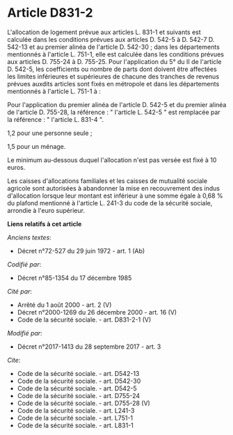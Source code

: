# Article D831-2

L'allocation de logement prévue aux articles L. 831-1 et suivants est calculée dans les conditions prévues aux articles D.
542-5 à D. 542-7 
D. 542-13 et au premier alinéa de l'article D. 542-30 ; dans les départements mentionnés à l'article L. 751-1, elle est
calculée dans les conditions prévues aux articles D. 755-24 à D. 755-25. Pour l'application du 5° du II de l'article D.
542-5, les coefficients ou nombre de parts dont doivent être affectées les limites inférieures et supérieures de chacune des
tranches de revenus prévues auxdits articles sont fixés en métropole et dans les départements mentionnés à l'article L. 751-1
à : 

Pour l'application du premier alinéa de l'article D. 542-5 et du premier alinéa de l'article D. 755-28, la référence : "
l'article L. 542-5 " est remplacée par la référence : " l'article L. 831-4 ". 

1,2 pour une personne seule ; 

1,5 pour un ménage. 

Le minimum au-dessous duquel l'allocation n'est pas versée est fixé à 10 euros. 

Les caisses d'allocations familiales et les caisses de mutualité sociale agricole sont autorisées à abandonner la mise en
recouvrement des indus d'allocation lorsque leur montant est inférieur à une somme égale à 0,68 % du plafond mentionné à
l'article L. 241-3 du code de la sécurité sociale, arrondie à l'euro supérieur.

**Liens relatifs à cet article**

_Anciens textes_:

  - Décret n°72-527 du 29 juin 1972 - art. 1 (Ab)

_Codifié par_:

  - Décret n°85-1354 du 17 décembre 1985

_Cité par_:

  - Arrêté du 1 août 2000 - art. 2 (V)
  - Décret n°2000-1269 du 26 décembre 2000 - art. 16 (V)
  - Code de la sécurité sociale. - art. D831-2-1 (V)

_Modifié par_:

  - Décret n°2017-1413 du 28 septembre 2017 - art. 3

_Cite_:

  - Code de la sécurité sociale. - art. D542-13
  - Code de la sécurité sociale. - art. D542-30
  - Code de la sécurité sociale. - art. D542-5
  - Code de la sécurité sociale. - art. D755-24
  - Code de la sécurité sociale. - art. D755-28 (V)
  - Code de la sécurité sociale. - art. L241-3
  - Code de la sécurité sociale. - art. L751-1
  - Code de la sécurité sociale. - art. L831-1
